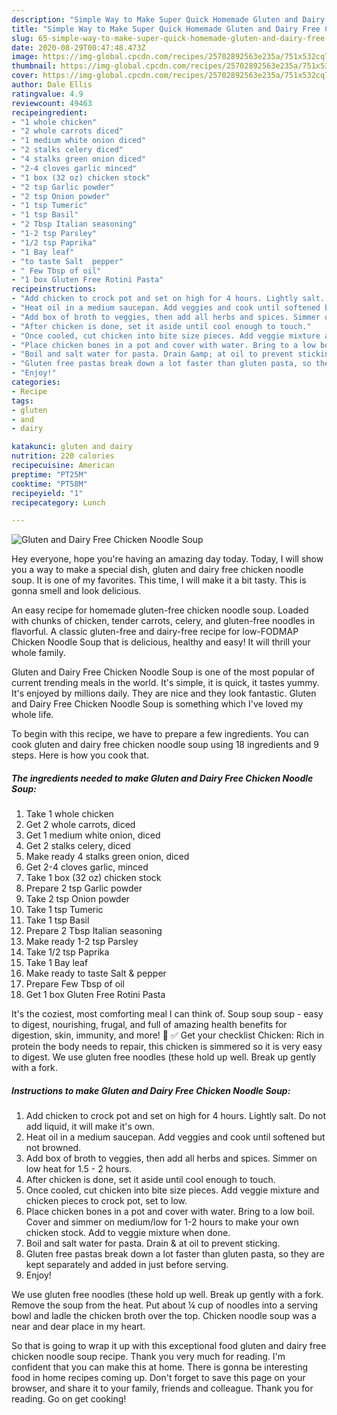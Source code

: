 ```yaml
---
description: "Simple Way to Make Super Quick Homemade Gluten and Dairy Free Chicken Noodle Soup"
title: "Simple Way to Make Super Quick Homemade Gluten and Dairy Free Chicken Noodle Soup"
slug: 65-simple-way-to-make-super-quick-homemade-gluten-and-dairy-free-chicken-noodle-soup
date: 2020-08-29T00:47:48.473Z
image: https://img-global.cpcdn.com/recipes/25702892563e235a/751x532cq70/gluten-and-dairy-free-chicken-noodle-soup-recipe-main-photo.jpg
thumbnail: https://img-global.cpcdn.com/recipes/25702892563e235a/751x532cq70/gluten-and-dairy-free-chicken-noodle-soup-recipe-main-photo.jpg
cover: https://img-global.cpcdn.com/recipes/25702892563e235a/751x532cq70/gluten-and-dairy-free-chicken-noodle-soup-recipe-main-photo.jpg
author: Dale Ellis
ratingvalue: 4.9
reviewcount: 49463
recipeingredient:
- "1 whole chicken"
- "2 whole carrots diced"
- "1 medium white onion diced"
- "2 stalks celery diced"
- "4 stalks green onion diced"
- "2-4 cloves garlic minced"
- "1 box (32 oz) chicken stock"
- "2 tsp Garlic powder"
- "2 tsp Onion powder"
- "1 tsp Tumeric"
- "1 tsp Basil"
- "2 Tbsp Italian seasoning"
- "1-2 tsp Parsley"
- "1/2 tsp Paprika"
- "1 Bay leaf"
- "to taste Salt  pepper"
- " Few Tbsp of oil"
- "1 box Gluten Free Rotini Pasta"
recipeinstructions:
- "Add chicken to crock pot and set on high for 4 hours. Lightly salt. Do not add liquid, it will make it&#39;s own."
- "Heat oil in a medium saucepan. Add veggies and cook until softened but not browned."
- "Add box of broth to veggies, then add all herbs and spices. Simmer on low heat for 1.5 - 2 hours."
- "After chicken is done, set it aside until cool enough to touch."
- "Once cooled, cut chicken into bite size pieces. Add veggie mixture and chicken pieces to crock pot, set to low."
- "Place chicken bones in a pot and cover with water. Bring to a low boil. Cover and simmer on medium/low for 1-2 hours to make your own chicken stock. Add to veggie mixture when done."
- "Boil and salt water for pasta. Drain &amp; at oil to prevent sticking."
- "Gluten free pastas break down a lot faster than gluten pasta, so they are kept separately and added in just before serving."
- "Enjoy!"
categories:
- Recipe
tags:
- gluten
- and
- dairy

katakunci: gluten and dairy 
nutrition: 220 calories
recipecuisine: American
preptime: "PT25M"
cooktime: "PT58M"
recipeyield: "1"
recipecategory: Lunch

---
```



![Gluten and Dairy Free Chicken Noodle Soup](https://img-global.cpcdn.com/recipes/25702892563e235a/751x532cq70/gluten-and-dairy-free-chicken-noodle-soup-recipe-main-photo.jpg)

Hey everyone, hope you're having an amazing day today. Today, I will show you a way to make a special dish, gluten and dairy free chicken noodle soup. It is one of my favorites. This time, I will make it a bit tasty. This is gonna smell and look delicious.

An easy recipe for homemade gluten-free chicken noodle soup. Loaded with chunks of chicken, tender carrots, celery, and gluten-free noodles in flavorful. A classic gluten-free and dairy-free recipe for low-FODMAP Chicken Noodle Soup that is delicious, healthy and easy! It will thrill your whole family.

Gluten and Dairy Free Chicken Noodle Soup is one of the most popular of current trending meals in the world. It's simple, it is quick, it tastes yummy. It's enjoyed by millions daily. They are nice and they look fantastic. Gluten and Dairy Free Chicken Noodle Soup is something which I've loved my whole life.


To begin with this recipe, we have to prepare a few ingredients. You can cook gluten and dairy free chicken noodle soup using 18 ingredients and 9 steps. Here is how you cook that.

<!--inarticleads1-->

##### The ingredients needed to make Gluten and Dairy Free Chicken Noodle Soup:

1. Take 1 whole chicken
1. Get 2 whole carrots, diced
1. Get 1 medium white onion, diced
1. Get 2 stalks celery, diced
1. Make ready 4 stalks green onion, diced
1. Get 2-4 cloves garlic, minced
1. Take 1 box (32 oz) chicken stock
1. Prepare 2 tsp Garlic powder
1. Take 2 tsp Onion powder
1. Take 1 tsp Tumeric
1. Take 1 tsp Basil
1. Prepare 2 Tbsp Italian seasoning
1. Make ready 1-2 tsp Parsley
1. Take 1/2 tsp Paprika
1. Take 1 Bay leaf
1. Make ready to taste Salt &amp; pepper
1. Prepare  Few Tbsp of oil
1. Get 1 box Gluten Free Rotini Pasta


It&#39;s the coziest, most comforting meal I can think of. Soup soup soup - easy to digest, nourishing, frugal, and full of amazing health benefits for digestion, skin, immunity, and more! 🥰 ✅ Get your checklist Chicken: Rich in protein the body needs to repair, this chicken is simmered so it is very easy to digest. We use gluten free noodles (these hold up well. Break up gently with a fork. 

<!--inarticleads2-->

##### Instructions to make Gluten and Dairy Free Chicken Noodle Soup:

1. Add chicken to crock pot and set on high for 4 hours. Lightly salt. Do not add liquid, it will make it&#39;s own.
1. Heat oil in a medium saucepan. Add veggies and cook until softened but not browned.
1. Add box of broth to veggies, then add all herbs and spices. Simmer on low heat for 1.5 - 2 hours.
1. After chicken is done, set it aside until cool enough to touch.
1. Once cooled, cut chicken into bite size pieces. Add veggie mixture and chicken pieces to crock pot, set to low.
1. Place chicken bones in a pot and cover with water. Bring to a low boil. Cover and simmer on medium/low for 1-2 hours to make your own chicken stock. Add to veggie mixture when done.
1. Boil and salt water for pasta. Drain &amp; at oil to prevent sticking.
1. Gluten free pastas break down a lot faster than gluten pasta, so they are kept separately and added in just before serving.
1. Enjoy!


We use gluten free noodles (these hold up well. Break up gently with a fork. Remove the soup from the heat. Put about ¼ cup of noodles into a serving bowl and ladle the chicken broth over the top. Chicken noodle soup was a near and dear place in my heart. 

So that is going to wrap it up with this exceptional food gluten and dairy free chicken noodle soup recipe. Thank you very much for reading. I'm confident that you can make this at home. There is gonna be interesting food in home recipes coming up. Don't forget to save this page on your browser, and share it to your family, friends and colleague. Thank you for reading. Go on get cooking!
